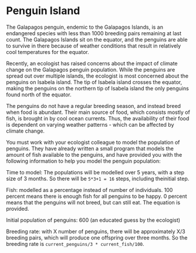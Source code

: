 # Penguin Island

The Galapagos penguin, endemic to the Galapagos Islands, is an endangered species with less than 1000 breeding pairs remaining at last count. The Galapagos Islands sit on the equator, and the penguins are able to survive in there because of weather conditions that result in relatively cool temperatures for the equator. 

Recently, an ecologist has raised concerns about the impact of climate change on the Galapagos penguin population. While the penguins are spread out over multiple islands, the ecologist is most concerned about the penguins on Isabela island. The tip of Isabela island crosses the equator, making the penguins on the northern tip of Isabela island the only penguins found north of the equator. 

The penguins do not have a regular breeding season, and instead breed when food is abundant. Their main source of food, which consists mostly of fish, is brought in by cool ocean currents. Thus, the availability of their food is dependent on varying weather patterns - which can be affected by climate change. 

You must work with your ecologist colleague to model the population of penguins. They have already written a small program that models the amount of fish available to the penguins, and have provided you with the following information to help you model the penguin population:

Time to model: The populations will be modelled over 5 years, with a step size of 3 months. So there will be `5*3+1 = 16` steps, including theinitial step.

Fish: modelled as a percentage instead of number of individuals. 100 percent means there is enough fish for all penguins to be happy. 0 percent means that the penguins will not breed, but can still eat. The equation is provided.

Initial population of penguins: 600 (an educated guess by the ecologist)

Breeding rate: with X number of penguins, there will be approximately X/3 breeding pairs, which will produce one offspring over three months. So the breeding rate is `current_penguins/3 * current_fish/100`.

